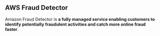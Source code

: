 ## AWS Fraud Detector

Amazon Fraud Detector is **a fully managed service enabling customers to identify potentially fraudulent activities and catch more online fraud faster**.